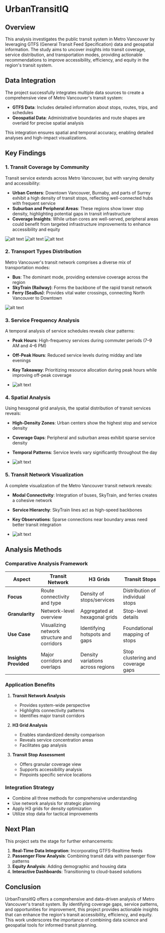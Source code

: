 # UrbanTransitIQ

## Overview
This analysis investigates the public transit system in Metro Vancouver by leveraging GTFS (General Transit Feed Specification) data and geospatial information. The study aims to uncover insights into transit coverage, service distribution, and transportation modes, providing actionable recommendations to improve accessibility, efficiency, and equity in the region's transit system.

## Data Integration
The project successfully integrates multiple data sources to create a comprehensive view of Metro Vancouver's transit system:

- **GTFS Data**: Includes detailed information about stops, routes, trips, and schedules
- **Geospatial Data**: Administrative boundaries and route shapes are overlaid for precise spatial analysis

This integration ensures spatial and temporal accuracy, enabling detailed analyses and high-impact visualizations.

## Key Findings

### 1. Transit Coverage by Community
Transit service extends across Metro Vancouver, but with varying density and accessibility:

- **Urban Centers**: Downtown Vancouver, Burnaby, and parts of Surrey exhibit a high density of transit stops, reflecting well-connected hubs with frequent service
- **Suburban and Peripheral Areas**: These regions show lower stop density, highlighting potential gaps in transit infrastructure
- **Coverage Insights**: While urban cores are well-served, peripheral areas could benefit from targeted infrastructure improvements to enhance accessibility and equity

![alt text](./image/image-6.png)
![alt text](./image/image-4.png)
![alt text](./image/image-5.png)

### 2. Transport Types Distribution
Metro Vancouver's transit network comprises a diverse mix of transportation modes:

- **Bus**: The dominant mode, providing extensive coverage across the region
- **SkyTrain (Railway)**: Forms the backbone of the rapid transit network
- **Ferry (SeaBus)**: Provides vital water crossings, connecting North Vancouver to Downtown

![alt text](./image/image-3.png)

### 3. Service Frequency Analysis
A temporal analysis of service schedules reveals clear patterns:

- **Peak Hours**: High-frequency services during commuter periods (7–9 AM and 4–6 PM)
- **Off-Peak Hours**: Reduced service levels during midday and late evenings
- **Key Takeaway**: Prioritizing resource allocation during peak hours while improving off-peak coverage

- ![alt text](./image/image-2.png)

### 4. Spatial Analysis
Using hexagonal grid analysis, the spatial distribution of transit services reveals:

- **High-Density Zones**: Urban centers show the highest stop and service density
- **Coverage Gaps**: Peripheral and suburban areas exhibit sparse service density
- **Temporal Patterns**: Service levels vary significantly throughout the day

- ![alt text](./image/image-1.png)

### 5. Transit Network Visualization
A complete visualization of the Metro Vancouver transit network reveals:

- **Modal Connectivity**: Integration of buses, SkyTrain, and ferries creates a cohesive network
- **Service Hierarchy**: SkyTrain lines act as high-speed backbones
- **Key Observations**: Sparse connections near boundary areas need better transit integration

- ![alt text](./image/image.png)

## Analysis Methods

### Comparative Analysis Framework

| Aspect | Transit Network | H3 Grids | Transit Stops |
|--------|----------------|-----------|---------------|
| **Focus** | Route connectivity and type | Density of stops/services | Distribution of individual stops |
| **Granularity** | Network-level overview | Aggregated at hexagonal grids | Stop-level details |
| **Use Case** | Visualizing network structure and corridors | Identifying hotspots and gaps | Foundational mapping of stops |
| **Insights Provided** | Major corridors and overlaps | Density variations across regions | Stop clustering and coverage gaps |

### Application Benefits

1. **Transit Network Analysis**
   - Provides system-wide perspective
   - Highlights connectivity patterns
   - Identifies major transit corridors

2. **H3 Grid Analysis**
   - Enables standardized density comparison
   - Reveals service concentration areas
   - Facilitates gap analysis

3. **Transit Stop Assessment**
   - Offers granular coverage view
   - Supports accessibility analysis
   - Pinpoints specific service locations

### Integration Strategy
- Combine all three methods for comprehensive understanding
- Use network analysis for strategic planning
- Apply H3 grids for density optimization
- Utilize stop data for tactical improvements

## Next Plan
This project sets the stage for further enhancements:

1. **Real-Time Data Integration**: Incorporating GTFS-Realtime feeds
2. **Passenger Flow Analysis**: Combining transit data with passenger flow patterns
3. **Equity Analysis**: Adding demographic and housing data
4. **Interactive Dashboards**: Transitioning to cloud-based solutions

## Conclusion
UrbanTransitIQ offers a comprehensive and data-driven analysis of Metro Vancouver's transit system. By identifying coverage gaps, service patterns, and opportunities for improvement, this project provides actionable insights that can enhance the region's transit accessibility, efficiency, and equity. This work underscores the importance of combining data science and geospatial tools for informed transit planning.